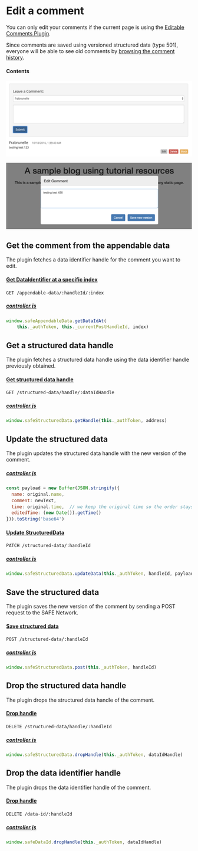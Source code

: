 # Edit a comment

You can only edit your comments if the current page is using the [Editable Comments Plugin](https://github.com/maidsafe/safe_examples/tree/master/editable_comments_plugin).

Since comments are saved using versioned structured data (type 501), everyone will be able to see old comments by [browsing the comment history](fetch-comment-history.md).

#### Contents

<!-- toc -->

![Edit a comment](img/edit-a-comment.png)

![Edit comment modal](img/edit-comment-modal.png)

## Get the comment from the appendable data

The plugin fetches a data identifier handle for the comment you want to edit.

#### [Get DataIdentifier at a specific index](https://github.com/maidsafe/rfcs/blob/master/text/0042-launcher-api-v0.6/api/appendable_data.md#get-data-id-of-a-data-at-appendable-data)

```
GET /appendable-data/:handleId/:index
```

##### [controller.js](https://github.com/maidsafe/safe_examples/blob/19cb638c3f02a4b9b9492e44f1527f6010c8e9ba/editable_comments_plugin/comments/src/controller.js#L288-L289)

```js
window.safeAppendableData.getDataIdAt(
    this._authToken, this._currentPostHandleId, index)
```

## Get a structured data handle

The plugin fetches a structured data handle using the data identifier handle previously obtained.

#### [Get structured data handle](https://api.safedev.org/low-level-api/structured-data/get-structured-data-handle.html)

```
GET /structured-data/handle/:dataIdHandle
```

##### [controller.js](https://github.com/maidsafe/safe_examples/blob/19cb638c3f02a4b9b9492e44f1527f6010c8e9ba/editable_comments_plugin/comments/src/controller.js#L293)

```js
window.safeStructuredData.getHandle(this._authToken, address)
```

## Update the structured data

The plugin updates the structured data handle with the new version of the comment.

##### [controller.js](https://github.com/maidsafe/safe_examples/blob/19cb638c3f02a4b9b9492e44f1527f6010c8e9ba/editable_comments_plugin/comments/src/controller.js#L279-L284)

```js
const payload = new Buffer(JSON.stringify({
  name: original.name,
  comment: newText,
  time: original.time,  // we keep the original time so the order stays intact
  editedTime: (new Date()).getTime()
})).toString('base64')
```

#### [Update StructuredData](https://github.com/maidsafe/rfcs/blob/master/text/0042-launcher-api-v0.6/api/structured_data.md#update-data)

```
PATCH /structured-data/:handleId
```

##### [controller.js](https://github.com/maidsafe/safe_examples/blob/19cb638c3f02a4b9b9492e44f1527f6010c8e9ba/editable_comments_plugin/comments/src/controller.js#L295)

```js
window.safeStructuredData.updateData(this._authToken, handleId, payload)
```

## Save the structured data

The plugin saves the new version of the comment by sending a POST request to the SAFE Network.

#### [Save structured data](https://api.safedev.org/low-level-api/structured-data/save-structured-data.html#put-endpoint)

```
POST /structured-data/:handleId
```

##### [controller.js](https://github.com/maidsafe/safe_examples/blob/19cb638c3f02a4b9b9492e44f1527f6010c8e9ba/editable_comments_plugin/comments/src/controller.js#L296)

```js
window.safeStructuredData.post(this._authToken, handleId)
```

## Drop the structured data handle

The plugin drops the structured data handle of the comment.

#### [Drop handle](https://github.com/maidsafe/rfcs/blob/master/text/0042-launcher-api-v0.6/api/structured_data.md#drop-handle)

```
DELETE /structured-data/handle/:handleId
```

##### [controller.js](https://github.com/maidsafe/safe_examples/blob/19cb638c3f02a4b9b9492e44f1527f6010c8e9ba/editable_comments_plugin/comments/src/controller.js#L298)

```js
window.safeStructuredData.dropHandle(this._authToken, dataIdHandle)
```

## Drop the data identifier handle

The plugin drops the data identifier handle of the comment.

#### [Drop handle](https://github.com/maidsafe/rfcs/blob/master/text/0042-launcher-api-v0.6/api/data_identifier.md#drop-handle)

```
DELETE /data-id/:handleId
```

##### [controller.js](https://github.com/maidsafe/safe_examples/blob/19cb638c3f02a4b9b9492e44f1527f6010c8e9ba/editable_comments_plugin/comments/src/controller.js#L300)

```js
window.safeDataId.dropHandle(this._authToken, dataIdHandle)
```
